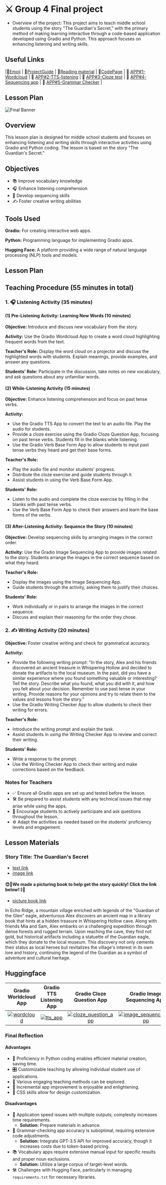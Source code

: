 # ⚔️ Group 4 Final project 
+ Overview of the project: This project aims to teach middle school students using the story "The Guardian's Secret," with the primary method of making learning interactive through a code-based application developed using Gradio and Python. This approach focuses on enhancing listening and writing skills.

## Useful Links
|💠[Emoji](https://gist.github.com/rxaviers/7360908) | 💠[ProjectGuide](https://github.com/MK316/Spring2024/blob/main/DLTESOL/project/README.md) | 💠[Reading material](https://raw.githubusercontent.com/MK316/Spring2024/main/DLTESOL/project/story02.txt) | 💠[CodePage](https://github.com/ShieldEdu/G4-finalproject/blob/main/FPG04.ipynb) | 💠 [APP#1-Wordcloud](https://huggingface.co/spaces/teatwots/wordcloud) | 💠 [APP#2-TTS-listening](https://huggingface.co/spaces/englissi/gstesolfinallistening) | 💠 [APP#3-Cloze test](https://huggingface.co/spaces/englissi/gstesolclozetest) | 💠 [APP#4-Sequencing app](https://huggingface.co/spaces/teatwots/sequencing) | 💠 [APP#5-Grammar Checker](https://huggingface.co/spaces/teatwots/grammarchecking)  | 

## Lesson Plan

![Final Banner](https://github.com/ShieldEdu/G4-finalproject/blob/main/Images/The-final-banner2.jpg?raw=true)

## Overview
This lesson plan is designed for middle school students and focuses on enhancing listening and writing skills through interactive activities using Gradio and Python coding. The lesson is based on the story "The Guardian's Secret."

## Objectives
- 📚 Improve vocabulary knowledge
- 🎧 Enhance listening comprehension
- 🧩 Develop sequencing skills
- ✍️ Foster creative writing abilities

## Tools Used

**Gradio:** For creating interactive web apps.

**Python:** Programming language for implementing Gradio apps.

**Hugging Face:** A platform providing a wide range of natural language processing (NLP) tools and models.

## Lesson Plan

## Teaching Procedure (55 minutes in total)

### 1. 🎧 Listening Activity (35 minutes)

#### (1) Pre-Listening Activity: Learning New Words (10 minutes)

**Objective:** Introduce and discuss new vocabulary from the story.

**Activity:** Use the Gradio Wordcloud App to create a word cloud highlighting frequent words from the text.

**Teacher's Role:** Display the word cloud on a projector and discuss the highlighted words with students. Explain meanings, provide examples, and answer any questions.

**Students' Role:** Participate in the discussion, take notes on new vocabulary, and ask questions about any unfamiliar words.

#### (2) While-Listening Activity (15 minutes)

**Objective:** Enhance listening comprehension and focus on past tense verbs.

**Activity:**
- Use the Gradio TTS App to convert the text to an audio file. Play the audio for students.
- Provide a cloze exercise using the Gradio Cloze Question App, focusing on past tense verbs. Students fill in the blanks while listening.
- Use the Gradio Verb Base Form App to allow students to input past tense verbs they heard and get their base forms.

**Teacher's Role:**
- Play the audio file and monitor students' progress.
- Distribute the cloze exercise and guide students through it.
- Assist students in using the Verb Base Form App.

**Students' Role:**
- Listen to the audio and complete the cloze exercise by filling in the blanks with past tense verbs.
- Use the Verb Base Form App to check their answers and learn the base forms of the verbs.

#### (3) After-Listening Activity: Sequence the Story (10 minutes)

**Objective:** Develop sequencing skills by arranging images in the correct order.

**Activity:** Use the Gradio Image Sequencing App to provide images related to the story. Students arrange the images in the correct sequence based on what they heard.

**Teacher's Role:**
- Display the images using the Image Sequencing App.
- Guide students through the activity, asking them to justify their choices.

**Students' Role:**
- Work individually or in pairs to arrange the images in the correct sequence.
- Discuss and explain their reasoning for the order they chose.

### 2. ✍️ Writing Activity (20 minutes)

**Objective:** Foster creative writing and check for grammatical accuracy.

**Activity:**
- Provide the following writing prompt: "In the story, Alex and his friends discovered an ancient treasure in Whispering Hollow and decided to donate the artifacts to the local museum. In the past, did you have a similar experience where you found something valuable or interesting? Tell the story. Describe what you found, what you did with it, and how you felt about your decision. Remember to use past tense in your writing. Provide reasons for your opinions and try to relate them to the values and lessons from the story."
- Use the Gradio Writing Checker App to allow students to check their writing for errors.

**Teacher's Role:**
- Introduce the writing prompt and explain the task.
- Assist students in using the Writing Checker App to review and correct their writing.

**Students' Role:**
- Write a response to the prompt.
- Use the Writing Checker App to check their writing and make corrections based on the feedback.

### Notes for Teachers

- ✅ Ensure all Gradio apps are set up and tested before the lesson.
- 🛠️ Be prepared to assist students with any technical issues that may arise while using the apps.
- 💬 Encourage students to actively participate and ask questions throughout the lesson.
- ⚙️ Adapt the activities as needed based on the students' proficiency levels and engagement.

## Lesson Materials

### Story Title: The Guardian's Secret 
+ [text link](https://raw.githubusercontent.com/MK316/Spring2024/main/DLTESOL/project/story02.txt)
+ [image link](https://github.com/MK316/Spring2024/blob/main/DLTESOL/project/Story02.png)

#### :blush::blue_book:We made a picturing book to help get the story quickly! Click the link below!:)📙
+ [picture book link](https://www.childbook.ai/book/s/the-guardians-secret-spgd)

**<Synopsis>**
In Echo Ridge, a mountain village enriched with legends of the "Guardian of the Glen" eagle, adventurous Alex discovers an ancient map in a library book that hints at a hidden treasure in Whispering Hollow cave. Along with friends Mia and Sam, Alex embarks on a challenging expedition through dense forests and rugged terrain. Upon reaching the cave, they find not gold, but historical artifacts including a statuette of the Guardian eagle, which they donate to the local museum. This discovery not only cements their status as local heroes but revitalizes the village's interest in its own lore and history, continuing the legend of the Guardian as a symbol of adventure and cultural heritage.


## Huggingface

<div align=center>
   
| Gradio Worldcloud App | Gradio TTS Listening App | Gradio Cloze Question App | Gradio Image Sequencing App | Gradio Writing Checker App |
|:--:|:--:|:--:|:--:|:--:|
|<a href="https://huggingface.co/spaces/teatwots/wordcloud"> <img src="https://github.com/ShieldEdu/G4-finalproject/blob/main/Images/1.jpg" alt="wordcloud"> </a>|<a href="https://huggingface.co/spaces/englissi/gstesolfinallistening"> <img src="https://github.com/ShieldEdu/G4-finalproject/blob/main/Images/2.jpg" alt="tts_app"> </a>|<a href="https://huggingface.co/spaces/englissi/gstesolclozetest"> <img src="https://github.com/ShieldEdu/G4-finalproject/blob/main/Images/3.jpg" alt="cloze_question_app"> </a>|<a href="https://huggingface.co/spaces/teatwots/sequencing"> <img src="https://github.com/ShieldEdu/G4-finalproject/blob/main/Images/4.jpg" alt="image_sequencing_app"> </a>|<a href="https://huggingface.co/spaces/teatwots/grammarchecking"> <img src="https://github.com/ShieldEdu/G4-finalproject/blob/main/Images/5.jpg" alt="writing_checker_app"> </a>|
</div>

### Final Reflection

#### Advantages
- 🐍 Proficiency in Python coding enables efficient material creation, saving time.
- 🎛️ Customizable teaching by allowing individual student use of applications.
- 🎨 Various engaging teaching methods can be explored.
- 🚀 Incremental app improvement is enjoyable and enlightening.
- 🎨 CSS skills allow for design customization.

#### Disadvantages
- 🐢 Application speed issues with multiple outputs; complexity increases time requirements.
  - **Solution:** Prepare materials in advance.
- 📝 Grammar-checking app accuracy is suboptimal, requiring extensive code adjustments.
  - **Solution:** Integrate GPT-3.5 API for improved accuracy, though it increases costs due to token-based pricing.
- 📚 Vocabulary apps require extensive manual input for specific results and proper noun exclusions.
  - **Solution:** Utilize a large corpus of target-level words.
- 🛠️ Challenges with Hugging Face, particularly in managing `requirements.txt` for necessary libraries.
